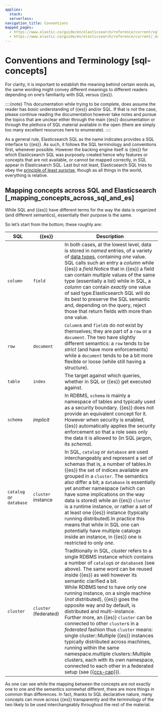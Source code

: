 ```yaml
---
applies:
  stack:
  serverless:
navigation_title: Conventions
mapped_pages:
  - https://www.elastic.co/guide/en/elasticsearch/reference/current/sql-concepts.html
  - https://www.elastic.co/guide/en/elasticsearch/reference/current/_mapping_concepts_across_sql_and_elasticsearch.html
---
```


# Conventions and Terminology [sql-concepts]

For clarity, it is important to establish the meaning behind certain words as, the same wording might convey different meanings to different readers depending on one’s familiarity with SQL versus {{es}}.

::::{note} 
This documentation while trying to be complete, does assume the reader has *basic* understanding of {{es}} and/or SQL. If that is not the case, please continue reading the documentation however take notes and pursue the topics that are unclear either through the main {{es}} documentation or through the plethora of SQL material available in the open (there are simply too many excellent resources here to enumerate).
::::


As a general rule, Elasticsearch SQL as the name indicates provides a SQL interface to {{es}}. As such, it follows the SQL terminology and conventions first, whenever possible. However the backing engine itself is {{es}} for which Elasticsearch SQL was purposely created hence why features or concepts that are not available, or cannot be mapped correctly, in SQL appear in Elasticsearch SQL. Last but not least, Elasticsearch SQL tries to obey the [principle of least surprise](https://en.wikipedia.org/wiki/Principle_of_least_astonishment), though as all things in the world, everything is relative.

## Mapping concepts across SQL and Elasticsearch [_mapping_concepts_across_sql_and_es]

While SQL and {{es}} have different terms for the way the data is organized (and different semantics), essentially their purpose is the same.

So let’s start from the bottom; these roughly are:

| SQL | {{es}} | Description |
| --- | --- | --- |
| `column` | `field` | In both cases, at the lowest level, data is stored in *named* entries, of a variety of [data types](sql-data-types.md), containing *one* value. SQL calls such an entry a *column* while {{es}} a *field*.Notice that in {{es}} a field can contain *multiple* values of the same type (essentially a list) while in SQL, a *column* can contain *exactly* one value of said type.Elasticsearch SQL will do its best to preserve the SQL semantic and, depending on the query, reject those that return fields with more than one value. |
| `row` | `document` | `Column`s and `field`s do *not* exist by themselves; they are part of a `row` or a `document`. The two have slightly different semantics: a `row` tends to be *strict* (and have more enforcements) while a `document` tends to be a bit more flexible or loose (while still having a structure). |
| `table` | `index` | The target against which queries, whether in SQL or {{es}} get executed against. |
| `schema` | *implicit* | In RDBMS, `schema` is mainly a namespace of tables and typically used as a security boundary. {{es}} does not provide an equivalent concept for it. However when security is enabled, {{es}} automatically applies the security enforcement so that a role sees only the data it is allowed to (in SQL jargon, its *schema*). |
| `catalog` or `database` | `cluster` instance | In SQL, `catalog` or `database` are used interchangeably and represent a set of schemas that is, a number of tables.In {{es}} the set of indices available are grouped in a `cluster`. The semantics also differ a bit; a `database` is essentially yet another namespace (which can have some implications on the way data is stored) while an {{es}} `cluster` is a runtime instance, or rather a set of at least one {{es}} instance (typically running distributed).In practice this means that while in SQL one can potentially have multiple catalogs inside an instance, in {{es}} one is restricted to only *one*. |
| `cluster` | `cluster` (federated) | Traditionally in SQL, *cluster* refers to a single RDBMS instance which contains a number of `catalog`s or `database`s (see above). The same word can be reused inside {{es}} as well however its semantic clarified a bit.<br>While RDBMS tend to have only one running instance, on a single machine (*not* distributed), {{es}} goes the opposite way and by default, is distributed and multi-instance.<br>Further more, an {{es}} `cluster` can be connected to other `cluster`s in a *federated* fashion thus `cluster` means:<br>single cluster::Multiple {{es}} instances typically distributed across machines, running within the same namespace.multiple clusters::Multiple clusters, each with its own namespace, connected to each other in a federated setup (see [{{ccs-cap}}](../../../solutions/search/cross-cluster-search.md)). |

As one can see while the mapping between the concepts are not exactly one to one and the semantics somewhat different, there are more things in common than differences. In fact, thanks to SQL declarative nature, many concepts can move across {{es}} transparently and the terminology of the two likely to be used interchangeably throughout the rest of the material.




